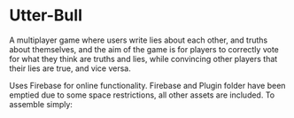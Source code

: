 # Utter-Bull

A multiplayer game where users write lies about each other, and truths about themselves, and the aim of the game is for players to correctly vote for what they think are truths and lies, while convincing other players that their lies are true, and vice versa.

Uses Firebase for online functionality. Firebase and Plugin folder have been emptied due to some space restrictions, all other assets are included. To assemble simply:
